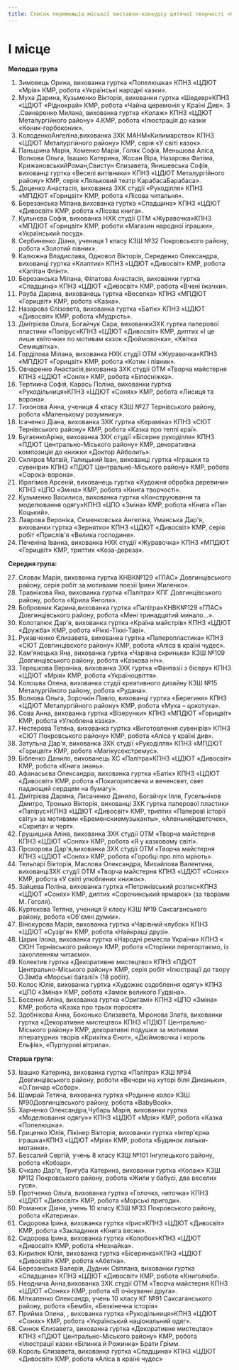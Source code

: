 ```yaml
---
title: Список переможців міської виставки-конкурсу дитячої творчості «Країна Фантазія-2018»
---
```


# I місце

**Молодша група**

1.  Зимовець Орина, вихованка гуртка «Попелюшка» КПНЗ «ЦДЮТ «Мрія» КМР, робота «Українські народні казки».
2.  Муха Дарина, Кузьменко Вікторія, вихованки гуртка «Шедевр»КПНЗ «ЦДЮТ «Ріднокрай» КМР, робота «Чайна церемонія у Країні Див».
    3 .Свинаренко Милана, вихованка гуртка «Колаж» КПНЗ «ЦДЮТ Металургійного району» 4.КМР, робота «Ілюстрація до казки «Коник-горбоконик».
3.  КолоденкоАнгеліна,вихованка ЗХК МАНМ«Килимарство» КПНЗ «ЦДЮТ Металургійного району» КМР, серія «У світі казок».
4.  Паньшина Марія, Хоменко Марія, Голяк Софія, Меньшова Аліса, Волкова Ольга, Івашко Катерина, Жосан Віра, Назарова Фатіма, КрижановськийРоман,Свистун Єлизавета, Янишевська Софія, вихованці гуртка «Веселі витівники» КПНЗ «ЦДЮТ Металургійного району» КМР, серія «Ляльковий театр КарабасаБарабаса».
5.  Доценко Анастасія, вихованка ЗХК студії «Рукоділля» КПНЗ «МПДЮТ «Горицвіт» КМР, робота «Лісова читальня».
6.  Березанська Мілана,вихованка гуртка «Спадщина» КПНЗ «ЦДЮТ «Дивосвіт» КМР, робота «Лісова книга».
7.  Кульнєва Софія, вихованка НХК студії ОТМ «Журавочка»КПНЗ «МПДЮТ «Горицвіт» КМР, роботи «Магазин народної іграшки», «Український посуд».
8.  Сербиненко Діана, учениця 1 класу КЗШ №32 Покровського району, робота «Золотий півник».
9.  Калюжна Владислава, Одновол Вікторія, Середенко Олександра, вихованці гуртка «Клаптик» КПНЗ «ЦДЮТ «Дивосвіт» КМР, робота «Капітан Флінт».
10. Березанська Мілана, Філатова Анастасія, вихованки гуртка «Спадщина» КПНЗ «ЦДЮТ «Дивосвіт» КМР, робота «Вчені їжачки».
11. Рауба Дарина, вихованець гуртка «Веселка» КПНЗ «МПДЮТ «Горицвіт» КМР, робота «Казка».
12. Назарова Єлізовета, вихованка гуртка «Батік» КПНЗ «ЦДЮТ «Дивосвіт» КМР, робота «Мудрість».
13. Дмітрієва Ольга, Богайчук Сара, вихованкиЗХК гуртка паперової пластики «Папірус»КПНЗ «ЦДЮТ «Дивосвіт» КМР, диптих «І це лише квіточки» по мотивам казок «Дюймовочка», «Квітка Семицвітка».
14. Горділова Мілана, вихованка НХК студії ОТМ «Журавочка»КПНЗ «МПДЮТ «Горицвіт» КМР, робота «Котик і півник».
15. Овчаренко Анастасія,вихованка ЗХК студії ОТМ «Творча майстерня КПНЗ «ЦДЮТ «Сонях» КМР, робота «Білосніжка».
16. Тертиина Софія, Карась Поліна, вихованки гуртка «Рукодільниця»КПНЗ «ЦДЮТ «Сонях» КМР, робота «Лисиця та ворона».
17. Тихонова Анна, учениця 4 класу КЗШ №27 Тернівського району, робота «Маленькому розумнику».
18. Ісаченко Діана, вихованка ЗХК гуртка «Кераміка» КПНЗ «СЮТ Тернівського району» КМР, робота «Казка про теплі краї».
19. БугаєнкоАріна, вихованка ЗХК студії «Бісерне рукоділля» КПНЗ «ПДЮТ Центрально-Міського району» КМР, декоративна композиція до книжки «Доктор Айболить».
20. Скляров Матвій, Галицький Іван, вихованці гуртка «Іграшки та сувеніри» КПНЗ «ПДЮТ Центрально-Міського району» КМР, робота «Сорока-ворона».
21. Ібрагімов Арсеній, вихованець гуртка «Художня обробка деревини» КПНЗ «ЦПО «Зміна» КМР, робота «Книга творчості».
22. Кузьменко Василиса, вихованка гуртка «Конструювання та моделювання одягу»КПНЗ «ЦПО «Зміна» КМР, робота «Книга «Пан Коцький».
23. Лаврова Вероніка, Семенковська Ангеліна, Уманська Дар'я, вихованки гуртка «Зернятко» КПНЗ «ЦДЮТ «Дивосвіт» КМР, серія робіт «Прислів'я «Велика господиня».
24. Печеніна Іванна, вихованка НХК студії «Журавочка» КПНЗ «МПДЮТ «Горицвіт» КМР, триптих «Коза-дереза».

**Середня група:**

27. Словак Марія, вихованка гуртка КНВК№129 «ГЛАС» Довгинцівського району, серія робіт за мотивами поезії Ірини Жиленко».
28. Травнікова Яна, вихованка гуртка «Палітра» КПГ Довгинцівського району, робота «Крила Янгола».
29. Бобровник Карина,вихованка гуртка «Палітра»КНВК№129 «ГЛАС» Довгинцівського району, робота «Мені тринадцятий минало…».
30. Колоталюк Дар'я, вихованка гуртка «Країна майстрів» КПНЗ «ЦДЮТ «Дружба» КМР, робота «Ріккі-Тіккі-Таві».
31. Рукавченко Єлизавета, вихованка гуртка «Паперопластика» КПНЗ «СЮТ Довгинцівского району» КМР, робота «Аліса в країні чудес».
32. Кам'янецька Яна, вихованка гуртка «Чарівна скринька» КЗШ №109 Довгинцівського району, робота «Казкова ніч».
33. Терешкова Вероніка, вихованка ЗХК гуртка «Фантазії з бісеру» КПНЗ «ЦДЮТ «Мрія» КМР, робота «Україноцвіття».
34. Колошва Олена, вихованка студії креативного дизайну КЗШ №15 Металургійного району, робота «Рудана».
35. Волкова Ольга, Зорочкін Павло, вихованці гуртка «Берегиня» КПНЗ «ЦДЮТ Металургійного району» КМР, робота «Муха – цокотуха».
36. Сова Анна, вихованка гуртка «Візерунки» КПНЗ «МПДЮТ «Горицвіт» КМР, робота «Улюблена казка».
37. Нестерова Тетяна, вихованка гуртка «Виготовлення сувенірів» КПНЗ «СЮТ Покровського району» КМР, робота «Аліса у країні див».
38. Затульна Дар'я, вихованка ЗХК студії «Рукоділля» КПНЗ «МПДЮТ «Горицвіт» КМР, робота «Магікусекстремус».
39. Бібленко Данило, вихованець ХС «Палітра»КПНЗ «ЦДЮТ «Дивосвіт» КМР, робота «Книга знань».
40. Афанасьєва Олександра, вихованка гуртка «Батік» КПНЗ «ЦДЮТ «Дивосвіт» КМР, робота «Покагоритсвеча и веченсвет, свет падающий сердцем на бумагу».
41. Дмітрієва Дарина, Лисаченко Данило, Богайчук Ілля, Гусельніков Дмитро, Тронько Вікторія, вихованці ЗХК гуртка паперової пластики «Папірус»КПНЗ «ЦДЮТ «Дивосвіт» КМР, триптих «Паперові історії світу» за мотивами «Бременскиемузыканты», «Аленькийцветочек», «Скрипач и черт».
42. Грушицька Аліна, вихованка ЗХК студії ОТМ «Творча майстерня КПНЗ «ЦДЮТ «Сонях» КМР, робота «Я у казковому світі».
43. Прохорова Дар'я,вихованка ЗХК студії ОТМ «Творча майстерня КПНЗ «ЦДЮТ «Сонях» КМР, робота «Горобці про літо мріють».
44. Тельпарі Вікторія, Маслова Олександра, Михайлова Валентина, вихованціЗХК студії ОТМ «Творча майстерня КПНЗ «ЦДЮТ «Сонях» КМР, робота «У світі улюблених книжок».
45. Зайцева Поліна, вихованка гуртка «Петриківський розпис»КПНЗ «ЦДЮТ «Сонях» КМР, диптих «Сорочинський ярмарок» (за творами М. Гоголя).
46. Куртекова Тетяна, учениця 9 класу КЗШ №19 Саксаганського району, робота «Об'ємні думки».
47. Вінокурова Марія, вихованка гуртка «Чарівний клубок» КПНЗ «ЦДЮТ «Сузір'я» КМР, робота «Найкращі друзі».
48. Царик Ілона, вихованка гуртка «Народні ремесла України» КПНЗ « СЮН Тернівського району» КМР, робота «Сторінки перегортаємо, із захопленням читаємо».
49. Колектив гуртка «Декоративне мистецтво» КПНЗ «ПДЮТ Центрально-Міського району» КМР, серія робіт «Ілюстрації до твору О.Зімба «Морські баталії» (18 робіт).
50. Колос Юлія, вихованка гуртка «Художнє оздоблення одягу» КПНЗ «ЦПО «Зміна» КМР, робота «Замок великого Гудвіна».
51. Босенко Аліна, вихованка гуртка «Оригамі» КПНЗ «ЦПО «Зміна» КМР, робота «Казка про трьох поросят».
52. Здобнікова Анна, Бохонько Єлизавета, Міронова Злата, вихованки гуртка «Декоративне мистецтво» КПНЗ «ПДЮТ Центрально-Міського району» КМР, декоративні подушки за мотивами літературних творів «Крихітка Єнот», «Дюймовочка і король Ельфів», «Пурпурові вітрила».

**Старша група:**

53. Івашко Катерина, вихованка гуртка «Палітра» КЗШ №94 Довгинцівського району, роботи «Вечори на хуторі біля Диканьки», «О.Гончар «Собор».
54. Шамрай Тетяна, вихованка гуртка «Родинне коло» КЗШ №90Довгинцівського району, робота «BabyBook».
55. Харченко Олександра,Чубарь Марія, вихованки гуртка «Моделювання одягу»» КПНЗ «ЦДЮТ «Мрія» КМР, робота «Казка «Попелюшка».
56. Гриценко Юлія, Пікінер Вікторія, вихованки гуртка «Інтер'єрна іграшка»КПНЗ «ЦДЮТ «Мрія» КМР, робота «Будинок ляльки-мотанки».
57. Безсалий Сергій, учень 8 класу КЗШ №101 Інгулецького району, робота «Кобзар».
58. Єчкало Дар'я, Тригуба Катерина, вихованки гуртка «Колаж» КЗШ №112 Покровського району, робота «Жили у бабусі, два веселих гуся».
59. Протченко Ольга, вихованка гуртка «Голочка, ниточка» КПНЗ «ЦДЮТ «Дивосвіт» КМР, робота «Морські пригоди».
60. Романюк Діана, учень 10 класу КЗШ №33 Покровського району, робота «Катерина».
61. Сидорова Ірина, вихованка гуртка «Ірис»КПНЗ «ЦДЮТ «Дивосвіт» КМР, робота «Закладинки «Книга весни».
62. Сидорова Ірина, вихованка гуртка «Колобок»КПНЗ «ЦДЮТ «Дивосвіт» КМР, робота «Незнайка».
63. Кирилюк Юлія, вихованка гуртка «Бісеринка»КПНЗ «ЦДЮТ «Дивосвіт» КМР, робота «Абетка».
64. Березанська Валерія, Дудник Світлана, вихованки гуртка «Спадщина» КПНЗ «ЦДЮТ «Дивосвіт» КМР, робота «Книголюб».
65. Неоднича Анна,вихованка ЗХК студії ОТМ «Творча майстерня КПНЗ «ЦДЮТ «Сонях» КМР, робота «В очікуванні друга».
66. Міткаленко Олександр, учень 10 класу КГ №91 Саксаганського району, робота «Бембі», «Безкінечна історія»
67. Прийма Олена, , вихованка гуртка «Рукодільниця»КПНЗ «ЦДЮТ «Сонях» КМР, робота «Український національний одяг».
68. Синюк Єлизавета, вихованка гуртка «Декоративне мистецтво» КПНЗ «ПДЮТ Центрально-Міського району» КМР, робота «Ілюстрації казки «Білинка й Рожинка» Брати Грімм.
69. Король Єлизавета, вихованка гуртка «Спадщина» КПНЗ «ЦДЮТ «Дивосвіт» КМР, робота «Аліса в країні чудес»
